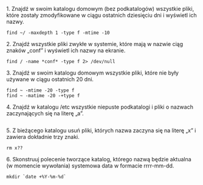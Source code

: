 1\. Znajdź w swoim katalogu domowym (bez podkatalogów) wszystkie pliki, które zostały zmodyfikowane w ciągu ostatnich dziesięciu dni i wyświetl ich nazwy.
```
find ~/ -maxdepth 1 -type f -mtime -10
```
2\. Znajdź wszystkie pliki zwykłe w systemie, które mają w nazwie ciąg znaków „conf” i wyświetl ich nazwy na ekranie.
```
find / -name *conf* -type f 2> /dev/null
```
3\. Znajdź w swoim katalogu domowym wszystkie pliki, które nie były używane w ciągu ostatnich 20 dni.
```
find ~ -mtime -20 -type f
find ~ -matime -20 -+type f
```
4\. Znajdź w katalogu /etc wszystkie niepuste podkatalogi i pliki o nazwach zaczynających się na literę „a”.
```

```
5\. Z bieżącego katalogu usuń pliki, których nazwa zaczyna się na literę „x” i zawiera dokładnie trzy znaki.
```
rm x??
```
6\. Skonstruuj polecenie tworzące katalog, którego nazwą będzie aktualna (w momencie wywołania) systemowa data w formacie rrrr-mm-dd.
```
mkdir `date +%Y-%m-%d`
```
